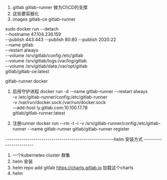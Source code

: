 1. gitlab gitlab-runner 做为CI\CD的支撑
2. 这些要容器化
3. images gitlab-ce gitlab-runner



sudo docker run --detach \
    --hostname 47.104.236.159 \
    --publish 443:443 --publish 80:80 --publish 2020:22 \
    --name gitlab \
    --restart always \
    --volume /srv/gitlab/config:/etc/gitlab \
    --volume /srv/gitlab/logs:/var/log/gitlab \
    --volume /srv/gitlab/data:/var/opt/gitlab \
    gitlab/gitlab-ce:latest


gitlab-runner docker
1. 启用守护进程 
docker run -d --name gitlab-runner --restart always \
  -v /etc/gitlab-runner/config:/etc/gitlab-runner \
  -v /var/run/docker.sock:/var/run/docker.sock \
  --add-host ly.gitlab.com:10.100.17.78 \
  gitlab/gitlab-runner:latest

2. 注册runner
    docker run --rm -t -i -v /srv/gitlab-runner/config:/etc/gitlab-runner --name gitlab-runner gitlab/gitlab-runner register





------------------------------------------------------helm 安装方式 -----------------------
1. 一个kubernetes cluster 群集
2. helm 安装
3. helm repo add gitlab https://charts.gitlab.io 加载这个charts
4. helm 